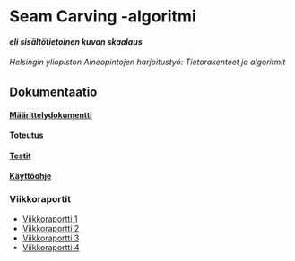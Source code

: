 # Seam Carving -algoritmi
#### _eli sisältötietoinen kuvan skaalaus_
###### Helsingin yliopiston Aineopintojen harjoitustyö: Tietorakenteet ja algoritmit

## Dokumentaatio

#### [Määrittelydokumentti](/dokumentaatio/maarittelydokumentti.md)
#### [Toteutus](/dokumentaatio/toteutus.md)
#### [Testit](/dokumentaatio/testit.md)
#### [Käyttöohje](/dokumentaatio/ohjeet.md)

### Viikkoraportit

* [Viikkoraportti 1](/dokumentaatio/viikkoraportti1.md)
* [Viikkoraportti 2](/dokumentaatio/viikkoraportti2.md)
* [Viikkoraportti 3](/dokumentaatio/viikkoraportti3.md)
* [Viikkoraportti 4](/dokumentaatio/viikkoraportti4.md)
